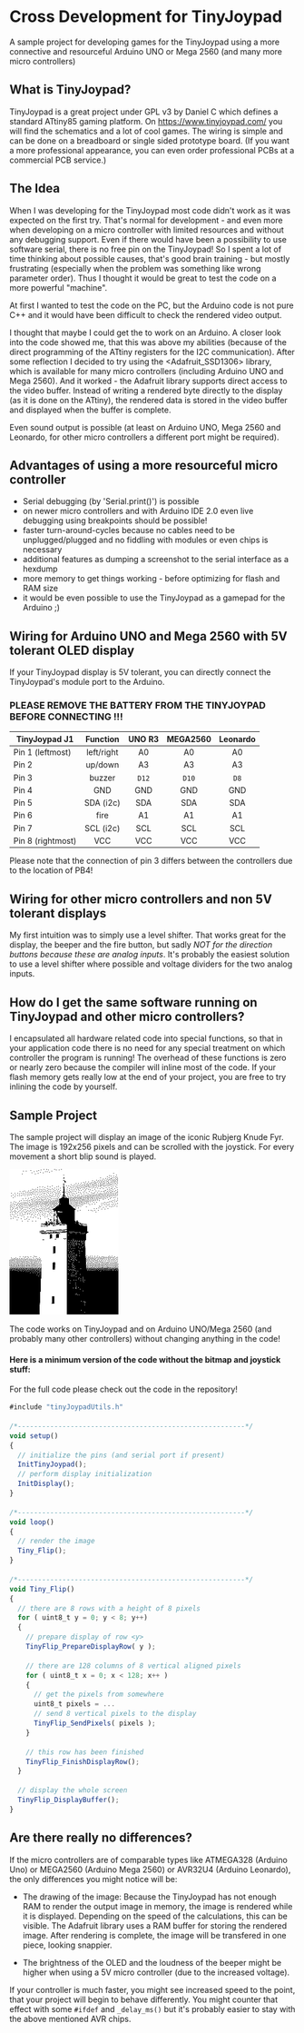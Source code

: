 # Cross Development for TinyJoypad
 A sample project for developing games for the TinyJoypad using a more connective and resourceful Arduino UNO or Mega 2560 (and many more micro controllers)
 

## What is TinyJoypad?
TinyJoypad is a great project under GPL v3 by Daniel C which defines a standard ATtiny85 gaming platform.
On https://www.tinyjoypad.com/ you will find the schematics and a lot of cool games.
The wiring is simple and can be done on a breadboard or single sided prototype board.
(If you want a more professional appearance, you can even order professional PCBs at a commercial
PCB service.)


## The Idea
When I was developing for the TinyJoypad most code didn't work as it was expected on the first try.
That's normal for development - and even more when developing on a micro controller with limited resources and without any debugging support.
Even if there would have been a possibility to use software serial, there is no free pin on the TinyJoypad!
So I spent a lot of time thinking about possible causes, that's good brain training - but mostly frustrating (especially when the problem was something like wrong parameter order). Thus I thought it would be great to test the code on a more powerful "machine".

At first I wanted to test the code on the PC, but the Arduino code is not pure C++ and it would have been difficult to check the rendered video output.

I thought that maybe I could get the <ssd1306xled> to work on an Arduino. A closer look into the code showed me, that this was above my abilities (because of the direct programming of the ATtiny registers for the I2C communication).
After some reflection I decided to try using the <Adafruit_SSD1306> library, which is available for many micro controllers (including Arduino UNO and Mega 2560).
And it worked - the Adafruit library supports direct access to the video buffer. Instead of writing a rendered byte directly to the display (as it is done on the ATtiny), the rendered data is stored in the video buffer and displayed when the buffer is complete.

Even sound output is possible (at least on Arduino UNO, Mega 2560 and Leonardo, for other micro controllers a different port might be required).


## Advantages of using a more resourceful micro controller
* Serial debugging (by 'Serial.print()') is possible
* on newer micro controllers and with Arduino IDE 2.0 even live debugging using breakpoints should be possible!
* faster turn-around-cycles because no cables need to be unplugged/plugged and no fiddling with modules or even chips
is necessary
* additional features as dumping a screenshot to the serial interface as a hexdump
* more memory to get things working - before optimizing for flash and RAM size
* it would be even possible to use the TinyJoypad as a gamepad for the Arduino ;) 


## Wiring for Arduino UNO and Mega 2560 with 5V tolerant OLED display
If your TinyJoypad display is 5V tolerant, you can directly connect the TinyJoypad's module port to the Arduino.

### PLEASE REMOVE THE BATTERY FROM THE TINYJOYPAD BEFORE CONNECTING !!!

 
| TinyJoypad J1    | Function      | UNO R3        | MEGA2560      | Leonardo      |
| ---------------- |:-------------:|:-------------:|:-------------:|:-------------:|
| Pin 1 (leftmost) | left/right    | A0            | A0            | A0            |
| Pin 2            | up/down       | A3            | A3            | A3            |
| Pin 3            | buzzer        | `D12`         | `D10`         | `D8`          |
| Pin 4            | GND           | GND           | GND           | GND           |
| Pin 5            | SDA (i2c)     | SDA           | SDA           | SDA           |
| Pin 6            | fire          | A1            | A1            | A1            |
| Pin 7            | SCL (i2c)     | SCL           | SCL           | SCL           |
| Pin 8 (rightmost)| VCC           | VCC           | VCC           | VCC           |
 
Please note that the connection of pin 3 differs between the controllers due to the location of PB4!


## Wiring for other micro controllers and non 5V tolerant displays
My first intuition was to simply use a level shifter. That works great for the display, the beeper and the fire button, but sadly *NOT for the direction buttons because these are analog inputs*.
It's probably the easiest solution to use a level shifter where possible and voltage dividers for the two analog inputs.


## How do I get the same software running on TinyJoypad and other micro controllers?
I encapsulated all hardware related code into special functions, so that in your application code there is no need 
for any special treatment on which controller the program is running!
The overhead of these functions is zero or nearly zero because the compiler will inline most of the code.
If your flash memory gets really low at the end of your project, you are free to try inlining the code by yourself.

## Sample Project
The sample project  will display an image of the iconic Rubjerg Knude Fyr. The image is 192x256 pixels and can be scrolled with the joystick. For every movement a short blip sound is played.
 
![Rubjerg Knude Fyr](https://github.com/Lorandil/Cross-Development-for-TinyJoypad/blob/main/pic/RubjergKnudeFyr.png)

The code works on TinyJoypad and on Arduino UNO/Mega 2560 (and probably many other controllers) without changing anything in the code!

#### Here is a minimum version of the code without the bitmap and joystick stuff:
For the full code please check out the code in the repository!

```javascript
#include "tinyJoypadUtils.h"

/*--------------------------------------------------------*/
void setup()
{
  // initialize the pins (and serial port if present)
  InitTinyJoypad();
  // perform display initialization
  InitDisplay();
}

/*--------------------------------------------------------*/
void loop()
{
  // render the image
  Tiny_Flip();  
}

/*--------------------------------------------------------*/
void Tiny_Flip()
{
  // there are 8 rows with a height of 8 pixels
  for ( uint8_t y = 0; y < 8; y++)
  {
    // prepare display of row <y>
    TinyFlip_PrepareDisplayRow( y );

    // there are 128 columns of 8 vertical aligned pixels
    for ( uint8_t x = 0; x < 128; x++ )
    {
      // get the pixels from somewhere
      uint8_t pixels = ...
      // send 8 vertical pixels to the display
      TinyFlip_SendPixels( pixels );
    }
    
    // this row has been finished
    TinyFlip_FinishDisplayRow();
  }

  // display the whole screen
  TinyFlip_DisplayBuffer();
}
```


## Are there really no differences?
If the micro controllers are of comparable types like ATMEGA328 (Arduino Uno) or MEGA2560 (Arduino Mega 2560) or AVR32U4 (Arduino Leonardo), the only differences you might notice will be:

* The drawing of the image: Because the TinyJoypad has not enough RAM to render the output image in memory, the image is rendered while it is displayed. Depending on the speed of the calculations, this can be visible. The Adafruit library uses a RAM buffer for storing the rendered image. After rendering is complete, the image will be transfered in one piece, looking snappier.

* The brightness of the OLED and the loudness of the beeper might be higher when using a 5V micro controller (due to the increased voltage).

If your controller is much faster, you might see increased speed to the point, that your project will begin to behave differently.
You might counter that effect with some `#ifdef` and `_delay_ms()` but it's probably easier to stay with the above mentioned AVR chips.



